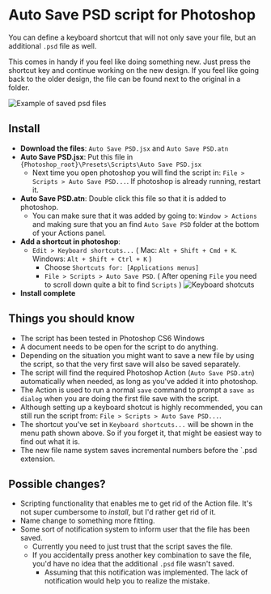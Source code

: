 # Auto Save PSD script for Photoshop

You can define a keyboard shortcut that will not only save your file, but an additional `.psd` file as well.

This comes in handy if you feel like doing something new. Just press the shortcut key and continue working on the new design. If you feel like going back to the older design, the file can be found next to the original in a folder.

![Example of saved psd files](readme_img/Example.jpg)

## Install

* **Download the files**: `Auto Save PSD.jsx` and `Auto Save PSD.atn`
* **Auto Save PSD.jsx**: Put this file in `{Photoshop_root}\Presets\Scripts\Auto Save PSD.jsx`
  * Next time you open photoshop you will find the script in: `File > Scripts > Auto Save PSD...`. If photoshop is already running, restart it.
* **Auto Save PSD.atn**: Double click this file so that it is added to photoshop.
  * You can make sure that it was added by going to: `Window > Actions` and making sure that you an find `Auto Save PSD` folder at the bottom of your Actions panel.
* **Add a shortcut in photoshop**:
  * `Edit > Keyboard shortcuts...` ( Mac: `Alt + Shift + Cmd + K`. Windows: `Alt + Shift + Ctrl + K` )
    * Choose `Shortcuts for: [Applications menus]`
    * `File > Scripts > Auto Save PSD`. ( After opening `File` you need to scroll down quite a bit to find `Scripts` ) ![Keyboard shotcuts](readme_img/Shortcut.jpg)
* **Install complete**

## Things you should know

* The script has been tested in Photoshop CS6 Windows
* A document needs to be open for the script to do anything.
* Depending on the situation you might want to save a new file by using the script, so that the very first save will also be saved separately.
* The script will find the required Photoshop Action (`Auto Save PSD.atn`) automatically when needed, as long as you've added it into photoshop.
* The Action is used to run a normal `save` command to prompt a `save as dialog` when you are doing the first file save with the script.
* Although setting up a keyboard shotcut is highly recommended, you can still run the script from: `File > Scripts > Auto Save PSD...`.
 * The shortcut you've set in `Keyboard shortcuts...` will be shown in the menu path shown above. So if you forget it, that might be easiest way to find out what it is.
* The new file name system saves incremental numbers before the `.psd extension.

## Possible changes?
* Scripting functionality that enables me to get rid of the Action file. It's not super cumbersome to *install*, but I'd rather get rid of it.
* Name change to something more fitting.
* Some sort of notification system to inform user that the file has been saved. 
  * Currently you need to just trust that the script saves the file.
  * If you accidentally press another key combination to save the file, you'd have no idea that the additional `.psd` file wasn't saved.
     * Assuming that this notification was implemented. The lack of notification would help you to realize the mistake.
